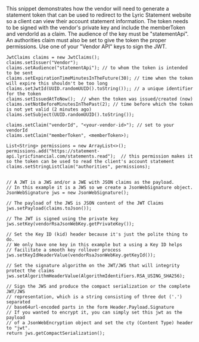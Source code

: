 This snippet demonstrates how the vendor will need to generate a statement token that can be used to redirect to the Lyric Statement website so a client can view their account statement information.  The token needs to be signed with the vendor's private key and include the memberToken and vendorId as a claim.  The audience of the key must be "statementApi". An authorities claim must also be set to give the token the proper permissions. Use one of your "Vendor API" keys to sign the JWT.

    JwtClaims claims = new JwtClaims();
    claims.setIssuer("Vendor");
    claims.setAudience("statementApi"); // to whom the token is intended to be sent
    claims.setExpirationTimeMinutesInTheFuture(30); // time when the token will expire this shouldn't be too long
    claims.setJwtId(UUID.randomUUID().toString());; // a unique identifier for the token
    claims.setIssuedAtToNow();  // when the token was issued/created (now)
    claims.setNotBeforeMinutesInThePast(2); // time before which the token is not yet valid (2 minutes ago)
    claims.setSubject(UUID.randomUUID().toString());

    claims.setClaim("vendorId", "<your-vendor-id>"); // set to your vendorId
    claims.setClaim("memberToken", <memberToken>);

    List<String> permissions = new ArrayList<>();
    permissions.add("https://statement-api.lyricfinancial.com/statements.read");  // this permission makes it so the token can be used to read the client's account statement
    claims.setStringListClaim("authorities", permissions);


    // A JWT is a JWS and/or a JWE with JSON claims as the payload.
    // In this example it is a JWS so we create a JsonWebSignature object.
    JsonWebSignature jws = new JsonWebSignature();

    // The payload of the JWS is JSON content of the JWT Claims
    jws.setPayload(claims.toJson());

    // The JWT is signed using the private key
    jws.setKey(vendorRsaJsonWebKey.getPrivateKey());

    // Set the Key ID (kid) header because it's just the polite thing to do.
    // We only have one key in this example but a using a Key ID helps
    // facilitate a smooth key rollover process
    jws.setKeyIdHeaderValue(vendorRsaJsonWebKey.getKeyId());

    // Set the signature algorithm on the JWT/JWS that will integrity protect the claims
    jws.setAlgorithmHeaderValue(AlgorithmIdentifiers.RSA_USING_SHA256);

    // Sign the JWS and produce the compact serialization or the complete JWT/JWS
    // representation, which is a string consisting of three dot ('.') separated
    // base64url-encoded parts in the form Header.Payload.Signature
    // If you wanted to encrypt it, you can simply set this jwt as the payload
    // of a JsonWebEncryption object and set the cty (Content Type) header to "jwt".
    return jws.getCompactSerialization();